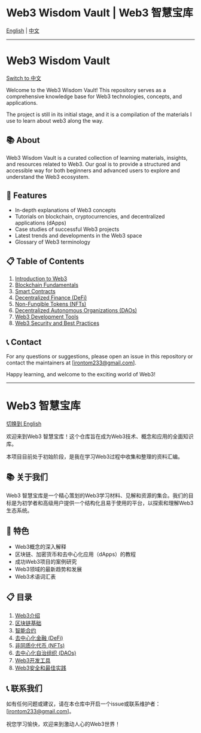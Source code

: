 # Web3 Wisdom Vault | Web3 智慧宝库

[English](#english) | [中文](#中文)

---

<a name="english"></a>
# Web3 Wisdom Vault

[Switch to 中文](#中文)

Welcome to the Web3 Wisdom Vault! This repository serves as a comprehensive knowledge base for Web3 technologies, concepts, and applications.

The project is still in its initial stage, and it is a compilation of the materials I use to learn about web3 along the way.

## 📚 About
Web3 Wisdom Vault is a curated collection of learning materials, insights, and resources related to Web3. Our goal is to provide a structured and accessible way for both beginners and advanced users to explore and understand the Web3 ecosystem.

## 🌟 Features
- In-depth explanations of Web3 concepts
- Tutorials on blockchain, cryptocurrencies, and decentralized applications (dApps)
- Case studies of successful Web3 projects
- Latest trends and developments in the Web3 space
- Glossary of Web3 terminology

## 📋 Table of Contents
1. [Introduction to Web3](#)
2. [Blockchain Fundamentals](#)
3. [Smart Contracts](#)
4. [Decentralized Finance (DeFi)](#)
5. [Non-Fungible Tokens (NFTs)](#)
6. [Decentralized Autonomous Organizations (DAOs)](#)
7. [Web3 Development Tools](#)
8. [Web3 Security and Best Practices](#)

## 📞 Contact
For any questions or suggestions, please open an issue in this repository or contact the maintainers at [irontom233@gmail.com].

Happy learning, and welcome to the exciting world of Web3!

---

<a name="中文"></a>
# Web3 智慧宝库

[切换到 English](#english)

欢迎来到Web3 智慧宝库！这个仓库旨在成为Web3技术、概念和应用的全面知识库。

本项目目前处于初始阶段，是我在学习Web3过程中收集和整理的资料汇编。

## 📚 关于我们
Web3 智慧宝库是一个精心策划的Web3学习材料、见解和资源的集合。我们的目标是为初学者和高级用户提供一个结构化且易于使用的平台，以探索和理解Web3生态系统。

## 🌟 特色
- Web3概念的深入解释
- 区块链、加密货币和去中心化应用（dApps）的教程
- 成功Web3项目的案例研究
- Web3领域的最新趋势和发展
- Web3术语词汇表

## 📋 目录
1. [Web3介绍](#)
2. [区块链基础](#)
3. [智能合约](#)
4. [去中心化金融 (DeFi)](#)
5. [非同质化代币 (NFTs)](#)
6. [去中心化自治组织 (DAOs)](#)
7. [Web3开发工具](#)
8. [Web3安全和最佳实践](#)

## 📞 联系我们
如有任何问题或建议，请在本仓库中开启一个issue或联系维护者：[irontom233@gmail.com]。

祝您学习愉快，欢迎来到激动人心的Web3世界！
